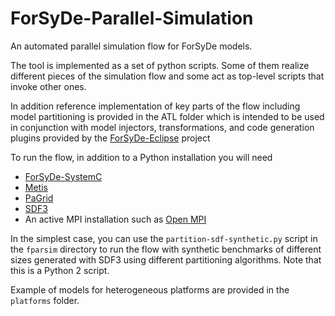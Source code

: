 # ForSyDe-Parallel-Simulation
An automated parallel simulation flow for ForSyDe models.

The tool is implemented as a set of python scripts.
Some of them realize different pieces of the simulation flow and some act as top-level scripts that invoke other ones.

In addition reference implementation of key parts of the flow including model partitioning is provided in the ATL folder which is intended to be used in conjunction with model injectors, transformations, and code generation plugins provided by the [ForSyDe-Eclipse](https://github.com/forsyde/ForSyDe-Eclipse/) project

To run the flow, in addition to a Python installation you will need
- [ForSyDe-SystemC](https://github.com/forsyde/ForSyDe-SystemC)
- [Metis](http://glaros.dtc.umn.edu/gkhome/metis/metis/overview)
- [PaGrid](https://code.google.com/archive/p/pagrid)
- [SDF3](http://www.es.ele.tue.nl/sdf3/)
- An active MPI installation such as [Open MPI](https://www.open-mpi.org/)

In the simplest case, you can use the `partition-sdf-synthetic.py` script in the `fparsim` directory to run the flow with synthetic benchmarks of different sizes generated with SDF3 using different partitioning algorithms.
Note that this is a Python 2 script.

Example of models for heterogeneous platforms are provided in the `platforms` folder.